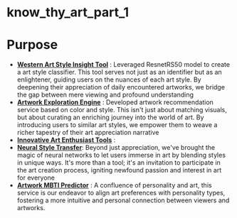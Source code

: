 # know_thy_art_part_1

# Purpose 
-  <u>**Western Art Style Insight Tool**</u> : Leveraged ResnetRS50 model to create a art style classifier. This tool serves not just as an identifier but as an enlightener, guiding users on the nuances of each art style. By deepening their appreciation of daily encountered artworks, we bridge the gap between mere viewing and profound understanding
-  <u>**Artwork Exploration Engine**</u> : Developed artwork recommendation service based on color and style. This isn't just about matching visuals, but about curating an enriching journey into the world of art. By introducing users to similar art styles, we empower them to weave a richer tapestry of their art appreciation narrative
-  <u>**Innovative Art Enthusiast Tools**</u> :
  -  <u>**Neural Style Transfer**</u>: Beyond just appreciation, we've brought the magic of neural networks to let users immerse in art by blending styles in unique ways. It's more than a tool; it's an invitation to participate in the art creation process, igniting newfound passion and interest in art for everyone
  -  <u>**Artwork MBTI Predictor**</u> : A confluence of personality and art, this service is our endeavor to align art preferences with personality types, fostering a more intuitive and personal connection between viewers and artworks.

  

# 

